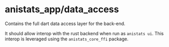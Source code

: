 # anistats_app/data_access

Contains the full dart data access layer for the back-end.

It should allow interop with the rust backend when run as `anistats ui`.
This interop is leveraged using the `anistats_core_ffi` package.
